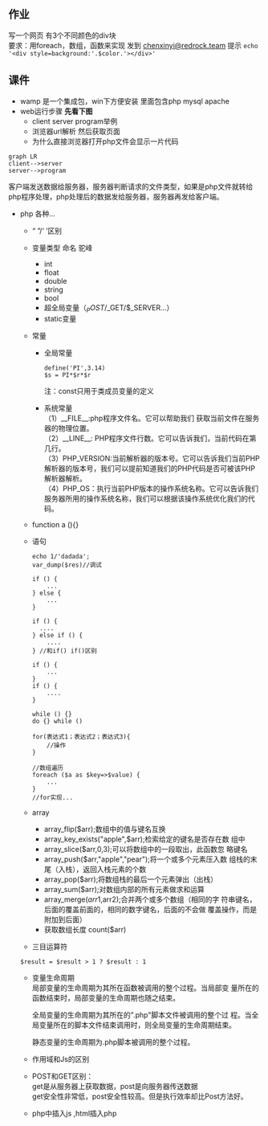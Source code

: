 ## 作业
写一个网页 有3个不同颜色的div块  
要求：用foreach，数组，函数来实现
发到 chenxinyi@redrock.team
提示 ```echo '<div style=background:'.$color.'></div>'```



## 课件
+ wamp 是一个集成包，win下方便安装 里面包含php mysql apache 
+ web运行步骤 **先看下图**
    + client server program举例
    + 浏览器url解析 然后获取页面
    + 为什么直接浏览器打开php文件会显示一片代码

```
graph LR
client-->server
server-->program

```
  客户端发送数据给服务器，服务器判断请求的文件类型，如果是php文件就转给php程序处理，php处理后的数据发给服务器，服务器再发给客户端。
 
+ php 各种...
    + “ ”/‘ ’区别
    + 变量类型 命名 驼峰  
        + int 
        + float
        + double
        + string
        + bool
        + 超全局变量（$_POST/$_GET/$_SERVER...）
        + static变量 
    + 常量
        + 全局常量
            ```
            define('PI',3.14)
            $s = PI*$r*$r    
            ```
            注：const只用于类成员变量的定义
            
        + 系统常量  
        （1）\_\_FILE__:php程序文件名。它可以帮助我们         获取当前文件在服务器的物理位置。  
        （2）\_\_LINE__:                     PHP程序文件行数。它可以告诉我们，当前代码在第几行。  
        （3）PHP_VERSION:当前解析器的版本号。它可以告诉我们当前PHP解析器的版本号，我们可以提前知道我们的PHP代码是否可被该PHP解析器解析。  
        （4）PHP_OS：执行当前PHP版本的操作系统名称。它可以告诉我们服务器所用的操作系统名称，我们可以根据该操作系统优化我们的代码。
    + function a (){}
    + 语句
        ```
        echo 1/'dadada';
        var_dump($res)//调试
        ```
        ```
        if () {
            ...
        } else {
            ...
        }
        
        ```
        
        ```
        if () {
          ....
        } else if () {
            ....
        } //和if() if()区别
        ```
        ```
        if () {
            ...
        }
        if () {
            ....
        } 
        ```
        ```
        while () {}
        do {} while ()
        ```
        ```
        for(表达式1；表达式2；表达式3){
            //操作
        }
        ```
        ```
        //数组遍历
        foreach ($a as $key=>$value) {
            ...
        }
        //for实现...
        ```
    + array
        + array_flip($arr);数组中的值与键名互换
        + array_key_exists("apple",$arr);检索给定的键名是否存在数             组中
        + array_slice($arr,0,3);可以将数组中的一段取出，此函数忽             略键名
        + array_push($arr,"apple","pear");将一个或多个元素压入数             组栈的末尾（入栈），返回入栈元素的个数
        + array_pop($arr);将数组栈的最后一个元素弹出（出栈）
        + array_sum($arr);对数组内部的所有元素做求和运算
        + array_merge($arr1,$arr2);合并两个或多个数组（相同的字         符串键名，后面的覆盖前面的，相同的数字键名，后面的不会做         覆盖操作，而是附加到后面）
        + 获取数组长度 count($arr)
    + 三目运算符
    ```
    $result = $result > 1 ? $result : 1
    ```
    + 变量生命周期   
        局部变量的生命周期为其所在函数被调用的整个过程。当局部变         量所在的函数结束时，局部变量的生命周期也随之结束。  

        全局变量的生命周期为其所在的".php"脚本文件被调用的整个过     程。当全局变量所在的脚本文件结束调用时，则全局变量的生命周期结束。  

        静态变量的生命周期为.php脚本被调用的整个过程。
    + 作用域和Js的区别 
    + POST和GET区别：  
        get是从服务器上获取数据，post是向服务器传送数据  
        get安全性非常低，post安全性较高。但是执行效率却比Post方法好。   
    + php中插入js ,html插入php
    